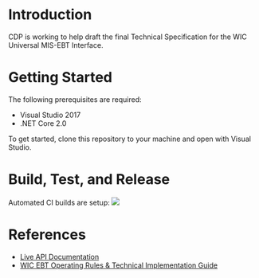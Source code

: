 # Introduction 
CDP is working to help draft the final Technical Specification for the WIC Universal MIS-EBT Interface.

# Getting Started
The following prerequisites are required:
* Visual Studio 2017
* .NET Core 2.0

To get started, clone this repository to your machine and open with Visual Studio.

# Build, Test, and Release
Automated CI builds are setup:
[<img src="https://cdpinc.visualstudio.com/_apis/public/build/definitions/b60ff22e-6fe0-469e-b948-1a18c5a2ae5d/3/badge"/>](https://cdpinc.visualstudio.com/WUMEI/_build/index?definitionId=3)

# References
* [Live API Documentation](https://ebtkickoff.cdpehs.com/WUMEI/swagger/)
* [WIC EBT Operating Rules & Technical Implementation Guide](https://www.fns.usda.gov/wic/wic-ebt-operating-rules-technical-implementation-guide)
